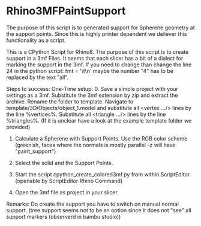 # Rhino3MFPaintSupport

The purpose of this script is to generated support for Spherene geometry at the support points. Since this is highly printer dependent we deliever this functionality as a script.


This is a CPython Script for Rhino8. The purpose of this script is to create support in a 3mf Files. It seems that each slicer has a bit of a dialect for marking the support in the 3mf. If you need to change than change the line 24 in the python script:
    fmt =  '\t<triangle v1="{}" v2="{}" v3="{}" paint_supports="4"/>\n' maybe the number "4" has to be replaced by the text "all".

Steps to success:
One-Time setup:
0. Save a simple project with your settings as a 3mf. Substitute the 3mf extension by zip and extract the archive. Rename the folder to template. Navigate to template/3D/Objects/object_1.model and substitute all <vertex .../> lines by the line %vertices%. Substitute all <triangle .../> lines by the line %triangles%. (If it is unclear have a look at the example template folder we provided)

1. Calculate a Spherene with Support Points. Use the RGB color scheme (greenish, faces where the normals is mostly parallel -z will have "paint_support")
2. Select the solid and the Support Points.
3. Start the script cpython_create_colored3mf.py from within ScriptEditor (openable by ScriptEditor Rhino Command)

4. Open the 3mf file as project in your slicer 


Remarks:
Do create the support you have to switch on manual normal support. (tree support seems not to be an option since it does not "see" all support markers (observerd in bambu studio))
